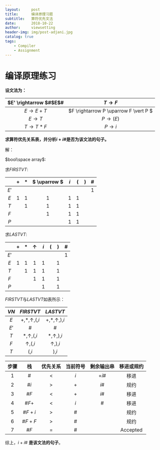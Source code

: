 ```yaml
---
layout:     post
title:      编译原理习题
subtitle:   算符优先文法
date:       2018-10-22
author:     viewsetting
header-img: img/post-adjani.jpg
catalog: true
tags:
    - Compiler
    - Assignment
---
```




# 编译原理练习  

**设文法为：**

| $E' \rightarrow $#$E$# |          $T  \rightarrow F$           |
| :--------------------: | :-----------------------------------: |
|  $E \rightarrow E+T$   | $F \rightarrow P \uparrow F \vert P $ |
|   $E \rightarrow T$    |          $P \rightarrow (E)$          |
|  $T  \rightarrow T*F$  |           $P\rightarrow i$            |

**求算符优先关系表，并分析$i+i\#$是否为该文法的句子。**

解：

$bool\space array​$:



求$FIRSTVT$:

|      |  +   |  *   | $ \uparrow  $ | $i$  |  (   |  )   |  #   |
| :--: | :--: | :--: | :-----------: | :--: | :--: | :--: | :--: |
| $E'$ |      |      |               |      |      |      |  1   |
| $E$  |  1   |  1   |       1       |  1   |  1   |      |      |
| $T$  |      |  1   |       1       |  1   |  1   |      |      |
| $F$  |      |      |       1       |  1   |  1   |      |      |
| $P$  |      |      |               |  1   |  1   |      |      |

求$LASTVT$:

|      |  +   |  *   | $\uparrow$ | $i$  |  (   |  )   |  #   |
| :--: | :--: | :--: | :--------: | :--: | :--: | :--: | :--: |
| $E'$ |      |      |            |      |      |      |  1   |
| $E$  |  1   |  1   |     1      |  1   |      |  1   |      |
| $T$  |      |  1   |     1      |  1   |      |  1   |      |
| $F$  |      |      |     1      |  1   |      |  1   |      |
| $P$  |      |      |            |  1   |      |  1   |      |

$FIRSTVT$与$LASTVT$如表所示：

| $VN$ |      $FIRSTVT$       |       $LASTVT$       |
| :--: | :------------------: | :------------------: |
| $E$  | +,*,$\uparrow$,(,$i$ | +,*,$\uparrow$,),$i$ |
| $E'$ |          #           |          #           |
| $T$  |  *,$\uparrow$,(,$i$  |  *,$\uparrow$,),$i$  |
| $F$  |   $\uparrow$,(,$i$   |   $\uparrow$,),$i$   |
| $T$  |        (,$i$         |        ),$i$         |

| 步骤 |   栈   | 优先关系 | 当前符号 | 剩余输出串 | 移进或规约 |
| :--: | :----: | :------: | :------: | :--------: | :--------: |
|  1   |   #    |    <     |   $i$    |   +$i$#    |    移进    |
|  2   |  #$i$  |    >     |    +     |    $i$#    |    规约    |
|  3   |  #$F$  |    <     |    +     |    $i$#    |    移进    |
|  4   | #$F+$  |    <     |   $i$    |     #      |    移进    |
|  5   | #$F+i$ |    >     |    #     |            |    规约    |
|  6   | #$F+F$ |    >     |    #     |            |    规约    |
|  7   |  #$F$  |    =     |    #     |            |  Accepted  |

综上，$i+i$# **是该文法的句子**。